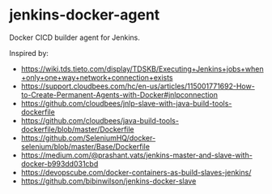 # jenkins-docker-agent

Docker CICD builder agent for Jenkins.

Inspired by:
- https://wiki.tds.tieto.com/display/TDSKB/Executing+Jenkins+jobs+when+only+one+way+network+connection+exists
- https://support.cloudbees.com/hc/en-us/articles/115001771692-How-to-Create-Permanent-Agents-with-Docker#jnlpconnection
- https://github.com/cloudbees/jnlp-slave-with-java-build-tools-dockerfile
- https://github.com/cloudbees/java-build-tools-dockerfile/blob/master/Dockerfile
- https://github.com/SeleniumHQ/docker-selenium/blob/master/Base/Dockerfile
- https://medium.com/@prashant.vats/jenkins-master-and-slave-with-docker-b993dd031cbd
- https://devopscube.com/docker-containers-as-build-slaves-jenkins/
- https://github.com/bibinwilson/jenkins-docker-slave
